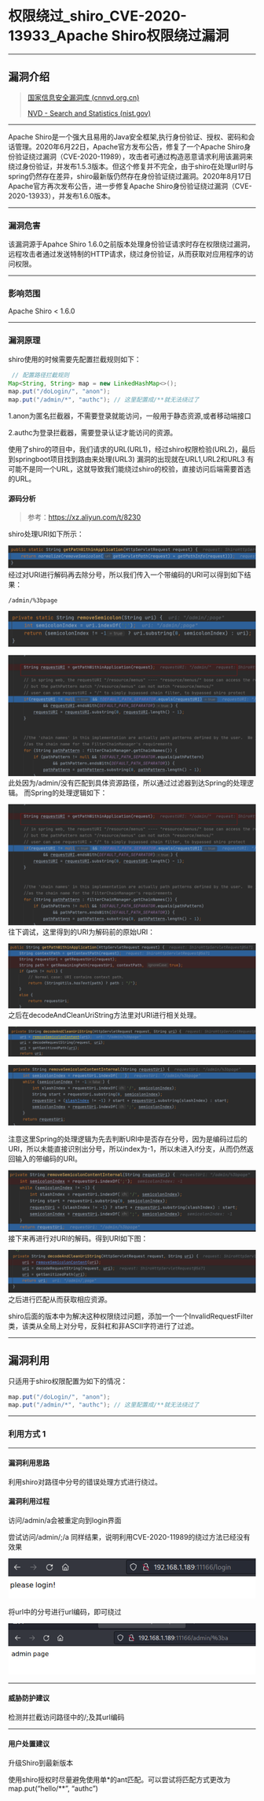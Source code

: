 
# 权限绕过_shiro_CVE-2020-13933_Apache Shiro权限绕过漏洞

---

## 漏洞介绍

> [国家信息安全漏洞库 (cnnvd.org.cn)](https://www.cnnvd.org.cn/home/loophole)
>
> [NVD - Search and Statistics (nist.gov)](https://nvd.nist.gov/vuln/search)

---

Apache Shiro是一个强大且易用的Java安全框架,执行身份验证、授权、密码和会话管理。2020年6月22日，Apache官方发布公告，修复了一个Apache Shiro身份验证绕过漏洞（CVE-2020-11989），攻击者可通过构造恶意请求利用该漏洞来绕过身份验证，并发布1.5.3版本。但这个修复并不完全，由于shiro在处理url时与spring仍然存在差异，shiro最新版仍然存在身份验证绕过漏洞。2020年8月17日Apache官方再次发布公告，进一步修复Apache Shiro身份验证绕过漏洞（CVE-2020-13933），并发布1.6.0版本。

---

### 漏洞危害

该漏洞源于Apahce Shiro 1.6.0之前版本处理身份验证请求时存在权限绕过漏洞，远程攻击者通过发送特制的HTTP请求，绕过身份验证，从而获取对应用程序的访问权限。

---

### 影响范围

Apache Shiro < 1.6.0

---

### 漏洞原理

shiro使用的时候需要先配置拦截规则如下：

```java
 // 配置路径拦截规则
Map<String, String> map = new LinkedHashMap<>();
map.put("/doLogin/", "anon");
map.put("/admin/*", "authc"); // 这里配置成/**就无法绕过了
```

1.anon为匿名拦截器，不需要登录就能访问，一般用于静态资源,或者移动端接口

2.authc为登录拦截器，需要登录认证才能访问的资源。

使用了shiro的项目中，我们请求的URL(URL1)，经过shiro权限检验(URL2)，最后到springboot项目找到路由来处理(URL3) 漏洞的出现就在URL1,URL2和URL3 有可能不是同一个URL，这就导致我们能绕过shiro的校验，直接访问后端需要首选的URL。



#### 源码分析

> 参考：https://xz.aliyun.com/t/8230

shiro处理URI如下所示：

![img3](./img/权限绕过_shiro_CVE-2020-13933_ApacheShiro权限绕过漏洞.assets/img3.png)
经过对URI进行解码再去除分号，所以我们传入一个带编码的URI可以得到如下结果：

```
/admin/%3bpage
```

![img4](./img/权限绕过_shiro_CVE-2020-13933_ApacheShiro权限绕过漏洞.assets/img4.png)

![img5](./img/权限绕过_shiro_CVE-2020-13933_ApacheShiro权限绕过漏洞.assets/img5.png)
此处因为/admin/没有匹配到具体资源路径，所以通过过滤器到达Spring的处理逻辑。
而Spring的处理逻辑如下：

![img5](./img/权限绕过_shiro_CVE-2020-13933_ApacheShiro权限绕过漏洞.assets/img5.png)
往下调试，这里得到的URI为解码前的原始URI：

![img6](./img/权限绕过_shiro_CVE-2020-13933_ApacheShiro权限绕过漏洞.assets/img6.png)
之后在decodeAndCleanUriString方法里对URI进行相关处理。

![img7](./img/权限绕过_shiro_CVE-2020-13933_ApacheShiro权限绕过漏洞.assets/img7.png)

![img8](./img/权限绕过_shiro_CVE-2020-13933_ApacheShiro权限绕过漏洞.assets/img8.png)

注意这里Spring的处理逻辑为先去判断URI中是否存在分号，因为是编码过后的URI，所以未能直接识别出分号，所以index为-1，所以未进入if分支，从而仍然返回输入的带编码的URI。

![img9](./img/权限绕过_shiro_CVE-2020-13933_ApacheShiro权限绕过漏洞.assets/img9.png)
接下来再进行对URI的解码。得到URI如下图：

![img10](./img/权限绕过_shiro_CVE-2020-13933_ApacheShiro权限绕过漏洞.assets/img10.png)
之后进行匹配从而获取相应资源。

shiro后面的版本中为解决这种权限绕过问题，添加一个一个InvalidRequestFilter类，该类从全局上对分号，反斜杠和非ASCII字符进行了过滤。



---

## 漏洞利用

只适用于shiro权限配置为如下的情况：

```java
map.put("/doLogin/", "anon");
map.put("/admin/*", "authc"); // 这里配置成/**就无法绕过了
```

---

### 利用方式 1

---

#### 漏洞利用思路

利用shiro对路径中分号的错误处理方式进行绕过。

#### 漏洞利用过程

访问/admin/a会被重定向到login界面

尝试访问/admin/;/a 同样结果，说明利用CVE-2020-11989的绕过方法已经没有效果

![img1](./img/权限绕过_shiro_CVE-2020-13933_ApacheShiro权限绕过漏洞.assets/img1.png)

将url中的分号进行url编码，即可绕过

![img2](./img/权限绕过_shiro_CVE-2020-13933_ApacheShiro权限绕过漏洞.assets/img2.png)



---

#### 威胁防护建议

检测并拦截访问路径中的/;及其url编码

---

#### 用户处置建议

升级Shiro到最新版本

使用shiro授权时尽量避免使用单*的ant匹配。可以尝试将匹配方式更改为map.put(“hello/**”, “authc”)

